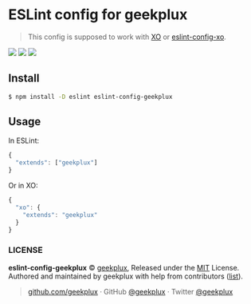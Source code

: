 # ESLint config for geekplux

> This config is supposed to work with [XO](https://github.com/sindresorhus/xo) or [eslint-config-xo](https://github.com/sindresorhus/eslint-config-xo).

![](https://img.shields.io/npm/v/eslint-config-geekplux.svg)
![](https://img.shields.io/npm/dm/eslint-config-geekplux.svg)
![](https://img.shields.io/npm/l/eslint-config-geekplux.svg)

## Install

```bash
$ npm install -D eslint eslint-config-geekplux
```

## Usage

In ESLint:

```js
{
  "extends": ["geekplux"]
}
```

Or in XO:

```js
{
  "xo": {
    "extends": "geekplux"
  }
}
```


### LICENSE

**eslint-config-geekplux** © [geekplux](https://github.com/geekplux), Released under the [MIT](./LICENSE) License.<br>
Authored and maintained by geekplux with help from contributors ([list](https://github.com/geekplux/markvis/contributors)).

> [github.com/geekplux](https://github.com/geekplux) · GitHub [@geekplux](https://github.com/geekplux) · Twitter [@geekplux](https://twitter.com/geekplux)
